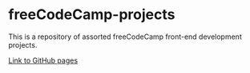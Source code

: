 # freeCodeCamp-projects

This is a repository of assorted freeCodeCamp front-end development projects.

<a href="https://s-denisov.github.io/freeCodeCamp-projects">Link to GitHub pages</a>
